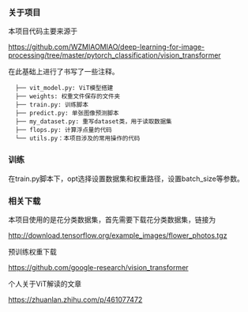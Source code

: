 ### 关于项目

本项目代码主要来源于

https://github.com/WZMIAOMIAO/deep-learning-for-image-processing/tree/master/pytorch_classification/vision_transformer

在此基础上进行了书写了一些注释。

```
  ├── vit_model.py: ViT模型搭建
  ├── weights: 权重文件保存的文件夹
  ├── train.py: 训练脚本
  ├── predict.py: 单张图像预测脚本
  ├── my_dataset.py: 重写dataset类，用于读取数据集
  ├── flops.py: 计算浮点量的代码
  └── utils.py：本项目涉及的常用操作的代码
```

### 训练

在train.py脚本下，opt选择设置数据集和权重路径，设置batch_size等参数。

### 相关下载

本项目使用的是花分类数据集，首先需要下载花分类数据集，链接为

http://download.tensorflow.org/example_images/flower_photos.tgz

预训练权重下载

https://github.com/google-research/vision_transformer

个人关于ViT解读的文章

https://zhuanlan.zhihu.com/p/461077472
